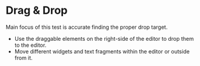 # Drag & Drop

Main focus of this test is accurate finding the proper drop target.

* Use the draggable elements on the right-side of the editor to drop them to the editor.
* Move different widgets and text fragments within the editor or outside from it.

